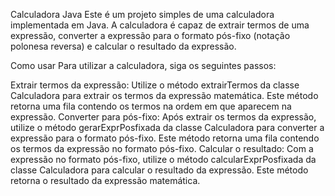 Calculadora Java
Este é um projeto simples de uma calculadora implementada em Java. A calculadora é capaz de extrair termos de uma expressão, converter a expressão para o formato pós-fixo (notação polonesa reversa) e calcular o resultado da expressão.

Como usar
Para utilizar a calculadora, siga os seguintes passos:

Extrair termos da expressão: Utilize o método extrairTermos da classe Calculadora para extrair os termos da expressão matemática. Este método retorna uma fila contendo os termos na ordem em que aparecem na expressão.
Converter para pós-fixo: Após extrair os termos da expressão, utilize o método gerarExprPosfixada da classe Calculadora para converter a expressão para o formato pós-fixo. Este método retorna uma fila contendo os termos da expressão no formato pós-fixo.
Calcular o resultado: Com a expressão no formato pós-fixo, utilize o método calcularExprPosfixada da classe Calculadora para calcular o resultado da expressão. Este método retorna o resultado da expressão matemática.
